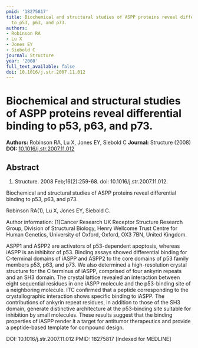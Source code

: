 ```yaml
---
pmid: '18275817'
title: Biochemical and structural studies of ASPP proteins reveal differential binding
  to p53, p63, and p73.
authors:
- Robinson RA
- Lu X
- Jones EY
- Siebold C
journal: Structure
year: '2008'
full_text_available: false
doi: 10.1016/j.str.2007.11.012
---
```


# Biochemical and structural studies of ASPP proteins reveal differential binding to p53, p63, and p73.
**Authors:** Robinson RA, Lu X, Jones EY, Siebold C
**Journal:** Structure (2008)
**DOI:** [10.1016/j.str.2007.11.012](https://doi.org/10.1016/j.str.2007.11.012)

## Abstract

1. Structure. 2008 Feb;16(2):259-68. doi: 10.1016/j.str.2007.11.012.

Biochemical and structural studies of ASPP proteins reveal differential binding 
to p53, p63, and p73.

Robinson RA(1), Lu X, Jones EY, Siebold C.

Author information:
(1)Cancer Research UK Receptor Structure Research Group, Division of Structural 
Biology, Henry Wellcome Trust Centre for Human Genetics, University of Oxford, 
Oxford, OX3 7BN, United Kingdom.

ASPP1 and ASPP2 are activators of p53-dependent apoptosis, whereas iASPP is an 
inhibitor of p53. Binding assays showed differential binding for C-terminal 
domains of iASPP and ASPP2 to the core domains of p53 family members p53, p63, 
and p73. We also determined a high-resolution crystal structure for the C 
terminus of iASPP, comprised of four ankyrin repeats and an SH3 domain. The 
crystal lattice revealed an interaction between eight sequential residues in one 
iASPP molecule and the p53-binding site of a neighboring molecule. ITC confirmed 
that a peptide corresponding to the crystallographic interaction shows specific 
binding to iASPP. The contributions of ankyrin repeat residues, in addition to 
those of the SH3 domain, generate distinctive architecture at the p53-binding 
site suitable for inhibition by small molecules. These results suggest that the 
binding properties of iASPP render it a target for antitumor therapeutics and 
provide a peptide-based template for compound design.

DOI: 10.1016/j.str.2007.11.012
PMID: 18275817 [Indexed for MEDLINE]
